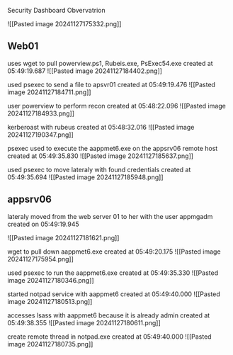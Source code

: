 Security Dashboard Obvervatrion

![[Pasted image 20241127175332.png]]
## Web01

uses wget to pull powerview.ps1, Rubeis.exe, PsExec54.exe
created at 05:49:19.687
![[Pasted image 20241127184402.png]]

used psexec to send a file to apsvr01
created at 05:49:19.476
![[Pasted image 20241127184711.png]]

user powerview to perform recon 
created at 05:48:22.096
![[Pasted image 20241127184933.png]]

kerberoast with rubeus 
created at 05:48:32.016
![[Pasted image 20241127190347.png]]



psexec used to execute the aappmet6.exe on the appsrv06 remote host
created at 05:49:35.830
![[Pasted image 20241127185637.png]]

used psexec to move lateraly with found credentials
created at 05:49:35.694
![[Pasted image 20241127185948.png]]

## appsrv06
lateraly moved from the web server 01 to her with the user appmgadm 
created on 05:49:19.945

![[Pasted image 20241127181621.png]]

wget to pull down aappmet6.exe
created at 05:49:20.175
![[Pasted image 20241127175954.png]]


used psexec to run the aappmet6.exe
created at 05:49:35.330
![[Pasted image 20241127180346.png]]

started notpad service with aappmet6
created at 05:49:40.000
![[Pasted image 20241127180513.png]]

accesses lsass with aappmet6 because it is already admin
created at 05:49:38.355
![[Pasted image 20241127180611.png]]

create remote thread in notpad.exe
created at 05:49:40.000
![[Pasted image 20241127180735.png]]




